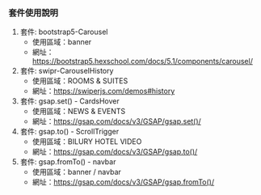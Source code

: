 ### 套件使用說明
1. 套件: bootstrap5-Carousel
   - 使用區域：banner
   - 網址：https://bootstrap5.hexschool.com/docs/5.1/components/carousel/
2. 套件: swipr-CarouselHistory
   - 使用區域：ROOMS & SUITES
   - 網址：https://swiperjs.com/demos#history
3. 套件: gsap.set() - CardsHover
   - 使用區域：NEWS & EVENTS
   - 網址：https://gsap.com/docs/v3/GSAP/gsap.set()/
4. 套件: gsap.to() - ScrollTrigger
   - 使用區域：BILURY HOTEL VIDEO
   - 網址：https://gsap.com/docs/v3/GSAP/gsap.to()/
5. 套件: gsap.fromTo() - navbar
   - 使用區域：banner / navbar
   - 網址：https://gsap.com/docs/v3/GSAP/gsap.fromTo()/